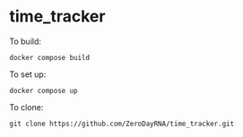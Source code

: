# time_tracker

To build:

`docker compose build`

To set up:

`docker compose up`

To clone:

`git clone https://github.com/ZeroDayRNA/time_tracker.git`